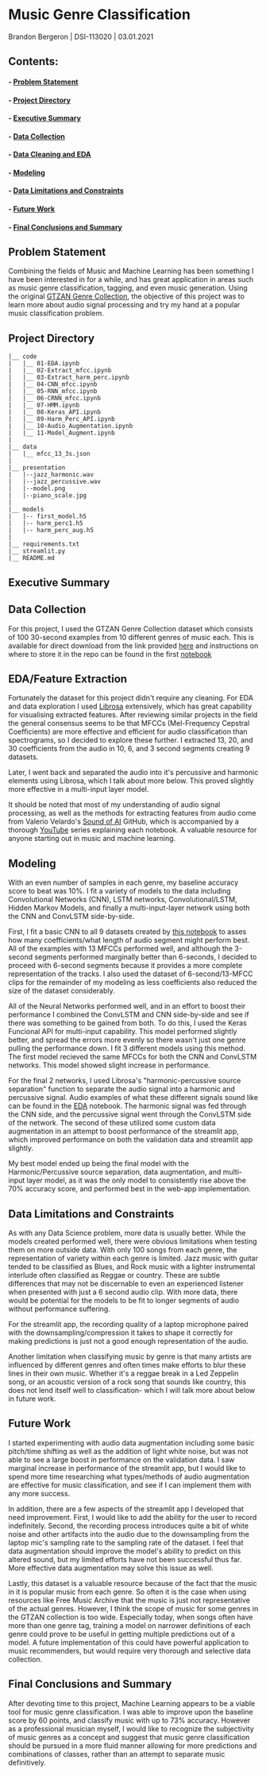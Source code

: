 # Music Genre Classification

Brandon Bergeron | DSI-113020 | 03.01.2021

## Contents:

#### - [Problem Statement](https://github.com/brandonbergeron/MusicGenreClassification#problem-statement)
#### - [Project Directory](https://github.com/brandonbergeron/MusicGenreClassification#project-directory)
#### - [Executive Summary](https://github.com/brandonbergeron/MusicGenreClassification#executive-summary)
#### - [Data Collection](https://github.com/brandonbergeron/MusicGenreClassification#data-collection)
#### - [Data Cleaning and EDA](https://github.com/brandonbergeron/MusicGenreClassification#edafeature-extraction)
#### - [Modeling](https://github.com/brandonbergeron/MusicGenreClassification#modeling)
#### - [Data Limitations and Constraints](https://github.com/brandonbergeron/MusicGenreClassification#data-limitations-and-constraints)
#### - [Future Work](https://github.com/brandonbergeron/MusicGenreClassification#future-work)
#### - [Final Conclusions and Summary](https://github.com/brandonbergeron/MusicGenreClassification#final-conclusions-and-summary)

## Problem Statement

Combining the fields of Music and Machine Learning has been something I have been interested in for a while, and has great application in areas such as music genre classification, tagging, and even music generation. Using the original [GTZAN Genre Collection](http://marsyas.info/downloads/datasets.html), the objective of this project was to learn more about audio signal processing and try my hand at a popular music classification problem. 


## Project Directory
```
|__ code
|   |__ 01-EDA.ipynb
|   |__ 02-Extract_mfcc.ipynb
|   |__ 03-Extract_harm_perc.ipynb
|   |__ 04-CNN_mfcc.ipynb
|   |__ 05-RNN_mfcc.ipynb
|   |__ 06-CRNN_mfcc.ipynb
|   |__ 07-HMM.ipynb
|   |__ 08-Keras_API.ipynb
|   |__ 09-Harm_Perc_API.ipynb
|   |__ 10-Audio_Augmentation.ipynb
|   |__ 11-Model_Augment.ipynb
|
|__ data
|   |__ mfcc_13_3s.json
|
|__ presentation
|   |--jazz_harmonic.wav
|   |--jazz_percussive.wav
|   |--model.png
|   |--piano_scale.jpg
|
|__ models
|   |-- first_model.h5
|   |-- harm_perc1.h5
|   |-- harm_perc_aug.h5
|
|__ requirements.txt
|__ streamlit.py
|__ README.md
```

## Executive Summary

  

## Data Collection

For this project, I used the GTZAN Genre Collection dataset which consists of 100 30-second examples from 10 different genres of music each. This is available for direct download from the link provided [here](http://marsyas.info/downloads/datasets.html) and instructions on where to store it in the repo can be found in the first [notebook](https://github.com/brandonbergeron/MusicGenreClassification/blob/master/code/01-EDA.ipynb)


## EDA/Feature Extraction

Fortunately the dataset for this project didn't require any cleaning. For EDA and data exploration I used [Librosa](https://librosa.org/doc/latest/index.html#) extensively, which has great capability for visualising extracted features. After reviewing similar projects in the field the general consensus seems to be that MFCCs (Mel-Frequency Cepstral Coefficients) are more effective and efficient for audio classification than spectrograms, so I decided to explore these further. I extracted 13, 20, and 30 coefficients from the audio in 10, 6, and 3 second segments creating 9 datasets.

Later, I went back and separated the audio into it's percussive and harmonic elements using Librosa, which I talk about more below. This proved slightly more effective in a multi-input layer model. 

It should be noted that most of my understanding of audio signal processing, as well as the methods for extracting features from audio come from Valerio Velardo's [Sound of AI](https://github.com/musikalkemist/AudioSignalProcessingForML) GitHub, which is accompanied by a thorough [YouTube](https://www.youtube.com/c/ValerioVelardoTheSoundofAI) series explaining each notebook. A valuable resource for anyone starting out in music and machine learning.

## Modeling 

With an even number of samples in each genre, my baseline accuracy score to beat was 10%. I fit a variety of models to the data including Convolutional Networks (CNN), LSTM networks, Convolutional/LSTM, Hidden Markov Models, and finally a multi-input-layer network using both the CNN and ConvLSTM side-by-side.

First, I fit a basic CNN to all 9 datasets created by [this notebook](https://github.com/brandonbergeron/MusicGenreClassification/blob/master/code/02-Extract_mfcc.ipynb) to asses how many coefficients/what length of audio segment might perform best. All of the examples with 13 MFCCs performed well, and although the 3-second segments performed marginally better than 6-seconds, I decided to proceed with 6-second segments because it provides a more complete representation of the tracks. I also used the dataset of 6-second/13-MFCC clips for the remainder of my modeling as less coefficients also reduced the size of the dataset considerably.

All of the Neural Networks performed well, and in an effort to boost their performance I combined the ConvLSTM and CNN side-by-side and see if there was something to be gained from both. To do this, I used the Keras Funcional API for multi-input capability. This model performed slightly better, and spread the errors more evenly so there wasn't just one genre pulling the performance down. I fit 3 different models using this method. The first model recieved the same MFCCs for both the CNN and ConvLSTM networks. This model showed slight increase in performance. 

For the final 2 networks, I used Librosa's "harmonic-percussive source separation" function to separate the audio signal into a harmonic and percussive signal. Audio examples of what these different signals sound like can be found in the [EDA](https://github.com/brandonbergeron/MusicGenreClassification/blob/master/code/01-EDA.ipynb) notebook. The harmonic signal was fed through the CNN side, and the percussive signal went through the ConvLSTM side of the network. The second of these utilized some custom data augmentation in an attempt to boost performance of the streamlit app, which improved performance on both the validation data and streamlit app slightly. 

My best model ended up being the final model with the Harmonic/Percussive source separation, data augmentation, and multi-input layer model, as it was the only model to consistently rise above the 70% accuracy score, and performed best in the web-app implementation. 

## Data Limitations and Constraints

As with any Data Science problem, more data is usually better. While the models created performed well, there were obvious limitations when testing them on more outside data. With only 100 songs from each genre, the representation of variety within each genre is limited. Jazz music with guitar tended to be classified as Blues, and Rock music with a lighter instrumental interlude often classified as Reggae or country. These are subtle differences that may not be discernable to even an experienced listener when presented with just a 6 second audio clip. With more data, there would be potential for the models to be fit to longer segments of audio without performance suffering. 

For the streamlit app, the recording quality of a laptop microphone paired with the downsampling/compression it takes to shape it correctly for making predictions is just not a good enough representation of the audio.

Another limitation when classifying music by genre is that many artists are influenced by different genres and often times make efforts to blur these lines in their own music. Whether it's a reggae break in a Led Zeppelin song, or an acoustic version of a rock song that sounds like country, this does not lend itself well to classification- which I will talk more about below in future work. 

## Future Work

I started experimenting with audio data augmentation including some basic pitch/time shifting as well as the addition of light white noise, but was not able to see a large boost in performance on the validation data. I saw marginal increase in performance of the streamlit app, but I would like to spend more time researching what types/methods of audio augmentation are effective for music classification, and see if I can implement them with any more success. 

In addition, there are a few aspects of the streamlit app I developed that need improvement. First, I would like to add the ability for the user to record indefinitely. Second, the recording process introduces quite a bit of white noise and other artifacts into the audio due to the downsampling from the laptop mic's sampling rate to the sampling rate of the dataset. I feel that data augmentation should improve the model's ability to predict on this altered sound, but my limited efforts have not been successful thus far. More effective data augmentation may solve this issue as well.

Lastly, this dataset is a valuable resource because of the fact that the music in it is popular music from each genre. So often it is the case when using resources like Free Music Archive that the music is just not representative of the actual genres. However, I think the scope of music for some genres in the GTZAN collection is too wide. Especially today, when songs often have more than one genre tag, training a model on narrower definitions of each genre could prove to be useful in getting multiple predictions out of a model. A future implementation of this could have powerful application to music recommenders, but would require very thorough and selective data collection.


## Final Conclusions and Summary

After devoting time to this project, Machine Learning appears to be a viable tool for music genre classification. I was able to improve upon the baseline score by 60 points, and classify music with up to 73% accuracy. However as a professional musician myself, I would like to recognize the subjectivity of music genres as a concept and suggest that music genre classification should be pursued in a more fluid manner allowing for more predictions and combinations of classes, rather than an attempt to separate music definitively. 